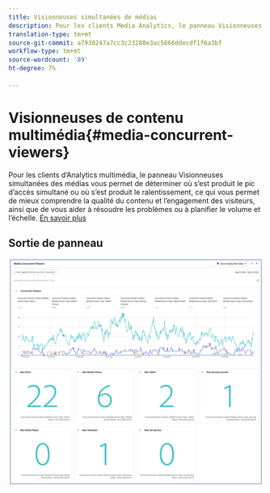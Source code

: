 ```yaml
---
title: Visionneuses simultanées de médias
description: Pour les clients Media Analytics, le panneau Visionneuses de simultanés des médias vous permet d’analyser les visionneuses simultanées afin de déterminer où s’est produit le pic d’accès simultané ou où des abandons ont eu lieu.
translation-type: tm+mt
source-git-commit: a7938247a7cc3c23288e3ac5866ddecdf1f6a3bf
workflow-type: tm+mt
source-wordcount: '89'
ht-degree: 7%

---
```



# Visionneuses de contenu multimédia{#media-concurrent-viewers}

Pour les clients d’Analytics multimédia, le panneau Visionneuses simultanées des médias vous permet de déterminer où s’est produit le pic d’accès simultané ou où s’est produit le ralentissement, ce qui vous permet de mieux comprendre la qualité du contenu et l’engagement des visiteurs, ainsi que de vous aider à résoudre les problèmes ou à planifier le volume et l’échelle.  [En savoir plus](https://docs.adobe.com/content/help/en/analytics/analyze/analysis-workspace/panels/media-concurrent-viewers.html)

## Sortie de panneau

![](assets/concurrent-viewers-output.png)
